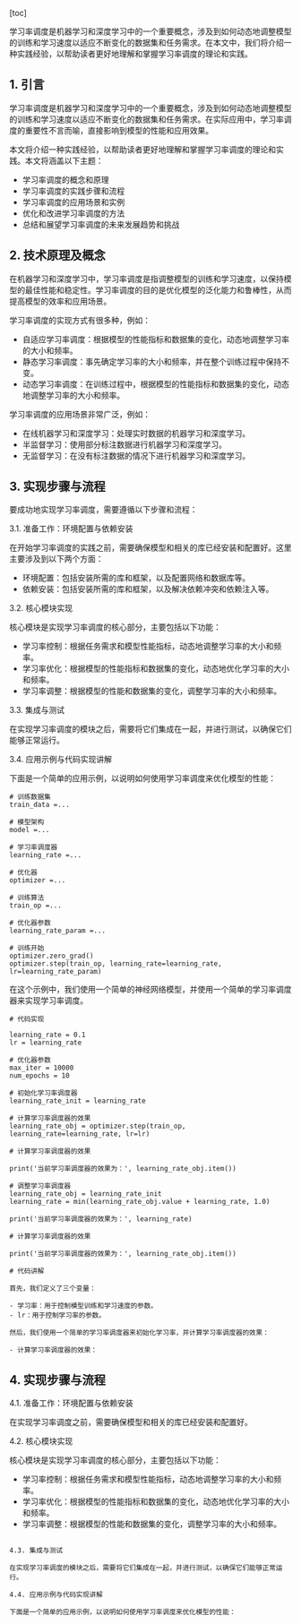 
[toc]                    
                
                
学习率调度是机器学习和深度学习中的一个重要概念，涉及到如何动态地调整模型的训练和学习速度以适应不断变化的数据集和任务需求。在本文中，我们将介绍一种实践经验，以帮助读者更好地理解和掌握学习率调度的理论和实践。

## 1. 引言

学习率调度是机器学习和深度学习中的一个重要概念，涉及到如何动态地调整模型的训练和学习速度以适应不断变化的数据集和任务需求。在实际应用中，学习率调度的重要性不言而喻，直接影响到模型的性能和应用效果。

本文将介绍一种实践经验，以帮助读者更好地理解和掌握学习率调度的理论和实践。本文将涵盖以下主题：

- 学习率调度的概念和原理
- 学习率调度的实践步骤和流程
- 学习率调度的应用场景和实例
- 优化和改进学习率调度的方法
- 总结和展望学习率调度的未来发展趋势和挑战

## 2. 技术原理及概念

在机器学习和深度学习中，学习率调度是指调整模型的训练和学习速度，以保持模型的最佳性能和稳定性。学习率调度的目的是优化模型的泛化能力和鲁棒性，从而提高模型的效率和应用场景。

学习率调度的实现方式有很多种，例如：

- 自适应学习率调度：根据模型的性能指标和数据集的变化，动态地调整学习率的大小和频率。
- 静态学习率调度：事先确定学习率的大小和频率，并在整个训练过程中保持不变。
- 动态学习率调度：在训练过程中，根据模型的性能指标和数据集的变化，动态地调整学习率的大小和频率。

学习率调度的应用场景非常广泛，例如：

- 在线机器学习和深度学习：处理实时数据的机器学习和深度学习。
- 半监督学习：使用部分标注数据进行机器学习和深度学习。
- 无监督学习：在没有标注数据的情况下进行机器学习和深度学习。

## 3. 实现步骤与流程

要成功地实现学习率调度，需要遵循以下步骤和流程：

3.1. 准备工作：环境配置与依赖安装

在开始学习率调度的实践之前，需要确保模型和相关的库已经安装和配置好。这里主要涉及到以下两个方面：

- 环境配置：包括安装所需的库和框架，以及配置网络和数据库等。
- 依赖安装：包括安装所需的库和框架，以及解决依赖冲突和依赖注入等。

3.2. 核心模块实现

核心模块是实现学习率调度的核心部分，主要包括以下功能：

- 学习率控制：根据任务需求和模型性能指标，动态地调整学习率的大小和频率。
- 学习率优化：根据模型的性能指标和数据集的变化，动态地优化学习率的大小和频率。
- 学习率调整：根据模型的性能和数据集的变化，调整学习率的大小和频率。

3.3. 集成与测试

在实现学习率调度的模块之后，需要将它们集成在一起，并进行测试，以确保它们能够正常运行。

3.4. 应用示例与代码实现讲解

下面是一个简单的应用示例，以说明如何使用学习率调度来优化模型的性能：

```
# 训练数据集
train_data =...

# 模型架构
model =...

# 学习率调度器
learning_rate =...

# 优化器
optimizer =...

# 训练算法
train_op =...

# 优化器参数
learning_rate_param =...

# 训练开始
optimizer.zero_grad()
optimizer.step(train_op, learning_rate=learning_rate, lr=learning_rate_param)
```

在这个示例中，我们使用一个简单的神经网络模型，并使用一个简单的学习率调度器来实现学习率调度。


```
# 代码实现

learning_rate = 0.1
lr = learning_rate

# 优化器参数
max_iter = 10000
num_epochs = 10

# 初始化学习率调度器
learning_rate_init = learning_rate

# 计算学习率调度器的效果
learning_rate_obj = optimizer.step(train_op, learning_rate=learning_rate, lr=lr)

# 计算学习率调度器的效果

print('当前学习率调度器的效果为：', learning_rate_obj.item())

# 调整学习率调度器
learning_rate_obj = learning_rate_init
learning_rate = min(learning_rate_obj.value + learning_rate, 1.0)

print('当前学习率调度器的效果为：', learning_rate)

# 计算学习率调度器的效果

print('当前学习率调度器的效果为：', learning_rate_obj.item())
```


```
# 代码讲解

首先，我们定义了三个变量：

- 学习率：用于控制模型训练和学习速度的参数。
- lr：用于控制学习率的参数。

然后，我们使用一个简单的学习率调度器来初始化学习率，并计算学习率调度器的效果：

- 计算学习率调度器的效果：
```

## 4. 实现步骤与流程

4.1. 准备工作：环境配置与依赖安装

在实现学习率调度之前，需要确保模型和相关的库已经安装和配置好。

4.2. 核心模块实现

核心模块是实现学习率调度的核心部分，主要包括以下功能：

- 学习率控制：根据任务需求和模型性能指标，动态地调整学习率的大小和频率。
- 学习率优化：根据模型的性能指标和数据集的变化，动态地优化学习率的大小和频率。
- 学习率调整：根据模型的性能和数据集的变化，调整学习率的大小和频率。


```

4.3. 集成与测试

在实现学习率调度的模块之后，需要将它们集成在一起，并进行测试，以确保它们能够正常运行。

4.4. 应用示例与代码实现讲解

下面是一个简单的应用示例，以说明如何使用学习率调度来优化模型的性能：

```

```

```

```

```

```

